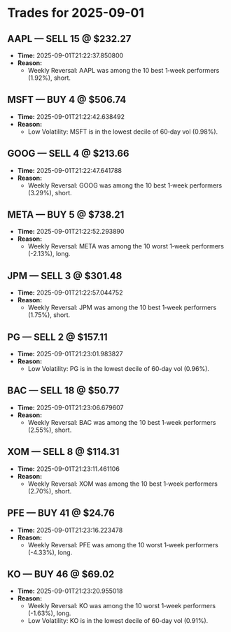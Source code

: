 # Trades for 2025-09-01

## AAPL — SELL 15 @ $232.27
- **Time:** 2025-09-01T21:22:37.850800
- **Reason:**
  - Weekly Reversal: AAPL was among the 10 best 1‑week performers (1.92%), short.

## MSFT — BUY 4 @ $506.74
- **Time:** 2025-09-01T21:22:42.638492
- **Reason:**
  - Low Volatility: MSFT is in the lowest decile of 60‑day vol (0.98%).

## GOOG — SELL 4 @ $213.66
- **Time:** 2025-09-01T21:22:47.641788
- **Reason:**
  - Weekly Reversal: GOOG was among the 10 best 1‑week performers (3.29%), short.

## META — BUY 5 @ $738.21
- **Time:** 2025-09-01T21:22:52.293890
- **Reason:**
  - Weekly Reversal: META was among the 10 worst 1‑week performers (-2.13%), long.

## JPM — SELL 3 @ $301.48
- **Time:** 2025-09-01T21:22:57.044752
- **Reason:**
  - Weekly Reversal: JPM was among the 10 best 1‑week performers (1.75%), short.

## PG — SELL 2 @ $157.11
- **Time:** 2025-09-01T21:23:01.983827
- **Reason:**
  - Low Volatility: PG is in the lowest decile of 60‑day vol (0.96%).

## BAC — SELL 18 @ $50.77
- **Time:** 2025-09-01T21:23:06.679607
- **Reason:**
  - Weekly Reversal: BAC was among the 10 best 1‑week performers (2.55%), short.

## XOM — SELL 8 @ $114.31
- **Time:** 2025-09-01T21:23:11.461106
- **Reason:**
  - Weekly Reversal: XOM was among the 10 best 1‑week performers (2.70%), short.

## PFE — BUY 41 @ $24.76
- **Time:** 2025-09-01T21:23:16.223478
- **Reason:**
  - Weekly Reversal: PFE was among the 10 worst 1‑week performers (-4.33%), long.

## KO — BUY 46 @ $69.02
- **Time:** 2025-09-01T21:23:20.955018
- **Reason:**
  - Weekly Reversal: KO was among the 10 worst 1‑week performers (-1.63%), long.
  - Low Volatility: KO is in the lowest decile of 60‑day vol (0.91%).

